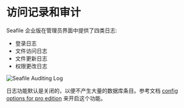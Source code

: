 # 访问记录和审计

Seafile 企业版在管理员界面中提供了四类日志:

* 登录日志
* 文件访问日志
* 文件更新日志
* 权限更改日志

![Seafile Auditing Log](../images/admin-audit-log.png)

日志功能默认是关闭的，以便不产生大量的数据库条目。参考文档 [config options for pro edition](../deploy_pro/configurable_options.md) 来开启这个功能。


